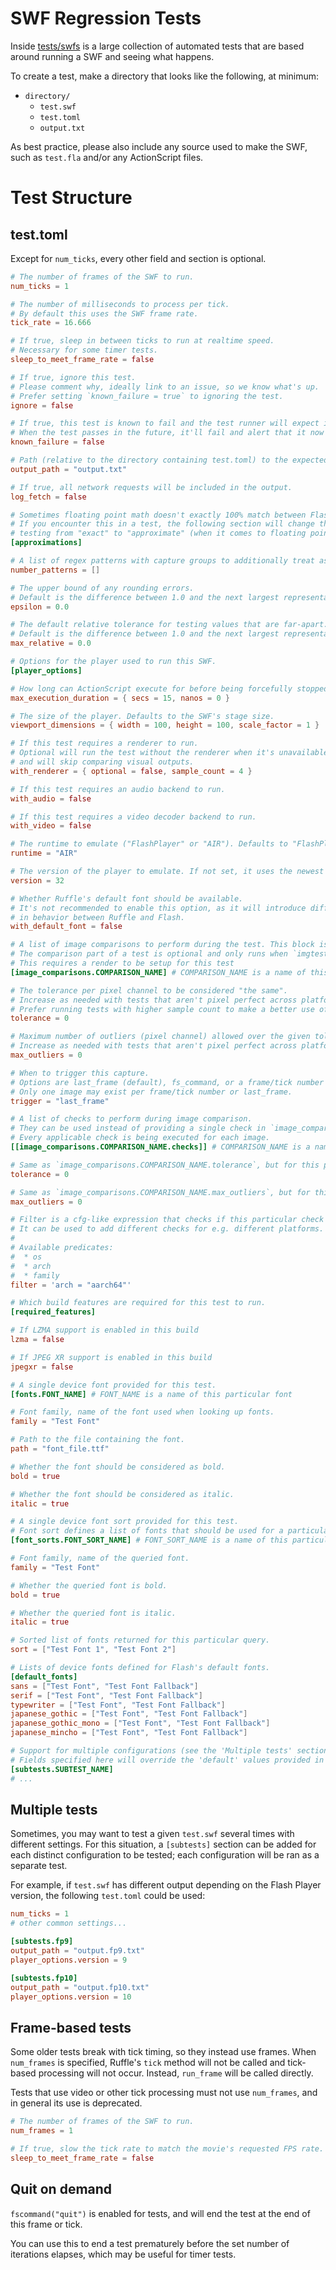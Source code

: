# SWF Regression Tests

Inside [tests/swfs](tests/swfs) is a large collection of automated tests that
are based around running a SWF and seeing what happens.

To create a test, make a directory that looks like the following, at minimum:

- `directory/`
    - `test.swf`
    - `test.toml`
    - `output.txt`

As best practice, please also include any source used to make the SWF, such as `test.fla` and/or any ActionScript files.

# Test Structure

## test.toml

Except for `num_ticks`, every other field and section is optional.

```toml
# The number of frames of the SWF to run.
num_ticks = 1

# The number of milliseconds to process per tick.
# By default this uses the SWF frame rate.
tick_rate = 16.666

# If true, sleep in between ticks to run at realtime speed.
# Necessary for some timer tests.
sleep_to_meet_frame_rate = false

# If true, ignore this test.
# Please comment why, ideally link to an issue, so we know what's up.
# Prefer setting `known_failure = true` to ignoring the test.
ignore = false

# If true, this test is known to fail and the test runner will expect it to fail.
# When the test passes in the future, it'll fail and alert that it now passes.
known_failure = false

# Path (relative to the directory containing test.toml) to the expected output
output_path = "output.txt"

# If true, all network requests will be included in the output.
log_fetch = false

# Sometimes floating point math doesn't exactly 100% match between Flash and Rust.
# If you encounter this in a test, the following section will change the output
# testing from "exact" to "approximate" (when it comes to floating point numbers, at least.)
[approximations]

# A list of regex patterns with capture groups to additionally treat as approximate numbers.
number_patterns = []

# The upper bound of any rounding errors.
# Default is the difference between 1.0 and the next largest representable number.
epsilon = 0.0

# The default relative tolerance for testing values that are far-apart.
# Default is the difference between 1.0 and the next largest representable number
max_relative = 0.0

# Options for the player used to run this SWF.
[player_options]

# How long can ActionScript execute for before being forcefully stopped.
max_execution_duration = { secs = 15, nanos = 0 }

# The size of the player. Defaults to the SWF's stage size.
viewport_dimensions = { width = 100, height = 100, scale_factor = 1 }

# If this test requires a renderer to run.
# Optional will run the test without the renderer when it's unavailable
# and will skip comparing visual outputs.
with_renderer = { optional = false, sample_count = 4 }

# If this test requires an audio backend to run.
with_audio = false

# If this test requires a video decoder backend to run.
with_video = false

# The runtime to emulate ("FlashPlayer" or "AIR"). Defaults to "FlashPlayer".
runtime = "AIR"

# The version of the player to emulate. If not set, it uses the newest one ruffle knows about.
version = 32

# Whether Ruffle's default font should be available.
# It's not recommended to enable this option, as it will introduce differences
# in behavior between Ruffle and Flash.
with_default_font = false

# A list of image comparisons to perform during the test. This block is repeatable infinitely, as long as each name is unique.
# The comparison part of a test is optional and only runs when `imgtests` feature is enabled
# This requires a render to be setup for this test
[image_comparisons.COMPARISON_NAME] # COMPARISON_NAME is a name of this particular image

# The tolerance per pixel channel to be considered "the same".
# Increase as needed with tests that aren't pixel perfect across platforms.
# Prefer running tests with higher sample count to make a better use of this option.
tolerance = 0

# Maximum number of outliers (pixel channel) allowed over the given tolerance levels.
# Increase as needed with tests that aren't pixel perfect across platforms.
max_outliers = 0

# When to trigger this capture.
# Options are last_frame (default), fs_command, or a frame/tick number (1-based).
# Only one image may exist per frame/tick number or last_frame.
trigger = "last_frame"

# A list of checks to perform during image comparison.
# They can be used instead of providing a single check in `image_comparisons.COMPARISON_NAME`.
# Every applicable check is being executed for each image.
[[image_comparisons.COMPARISON_NAME.checks]] # COMPARISON_NAME is a name of this particular image

# Same as `image_comparisons.COMPARISON_NAME.tolerance`, but for this particular check.
tolerance = 0

# Same as `image_comparisons.COMPARISON_NAME.max_outliers`, but for this particular check.
max_outliers = 0

# Filter is a cfg-like expression that checks if this particular check should be performed.
# It can be used to add different checks for e.g. different platforms.
#
# Available predicates:
#  * os
#  * arch
#  * family
filter = 'arch = "aarch64"'

# Which build features are required for this test to run.
[required_features]

# If LZMA support is enabled in this build
lzma = false

# If JPEG XR support is enabled in this build
jpegxr = false

# A single device font provided for this test.
[fonts.FONT_NAME] # FONT_NAME is a name of this particular font

# Font family, name of the font used when looking up fonts.
family = "Test Font"

# Path to the file containing the font.
path = "font_file.ttf"

# Whether the font should be considered as bold.
bold = true

# Whether the font should be considered as italic.
italic = true

# A single device font sort provided for this test.
# Font sort defines a list of fonts that should be used for a particular query.
[font_sorts.FONT_SORT_NAME] # FONT_SORT_NAME is a name of this particular font sort

# Font family, name of the queried font.
family = "Test Font"

# Whether the queried font is bold.
bold = true

# Whether the queried font is italic.
italic = true

# Sorted list of fonts returned for this particular query.
sort = ["Test Font 1", "Test Font 2"]

# Lists of device fonts defined for Flash's default fonts.
[default_fonts]
sans = ["Test Font", "Test Font Fallback"]
serif = ["Test Font", "Test Font Fallback"]
typewriter = ["Test Font", "Test Font Fallback"]
japanese_gothic = ["Test Font", "Test Font Fallback"]
japanese_gothic_mono = ["Test Font", "Test Font Fallback"]
japanese_mincho = ["Test Font", "Test Font Fallback"]

# Support for multiple configurations (see the 'Multiple tests' section for more details)
# Fields specified here will override the 'default' values provided in the rest of the document.
[subtests.SUBTEST_NAME]
# ...
```

## Multiple tests

Sometimes, you may want to test a given `test.swf` several times with different settings.
For this situation, a `[subtests]` section can be added for each distinct configuration to be tested;
each configuration will be ran as a separate test.

For example, if `test.swf` has different output depending on the Flash Player version, the following
`test.toml` could be used:
```toml
num_ticks = 1
# other common settings...

[subtests.fp9]
output_path = "output.fp9.txt"
player_options.version = 9

[subtests.fp10]
output_path = "output.fp10.txt"
player_options.version = 10
```

## Frame-based tests

Some older tests break with tick timing, so they instead use frames.
When `num_frames` is specified, Ruffle's `tick` method will not be called and tick-based processing will not occur.
Instead, `run_frame` will be called directly.

Tests that use video or other tick processing must not use `num_frames`, and in general its use is deprecated.

```toml
# The number of frames of the SWF to run.
num_frames = 1

# If true, slow the tick rate to match the movie's requested FPS rate.
sleep_to_meet_frame_rate = false
```

## Quit on demand

`fscommand("quit")` is enabled for tests, and will end the test at the end of this frame or tick.

You can use this to end a test prematurely before the set number of iterations elapses, which may be useful for timer
tests.
